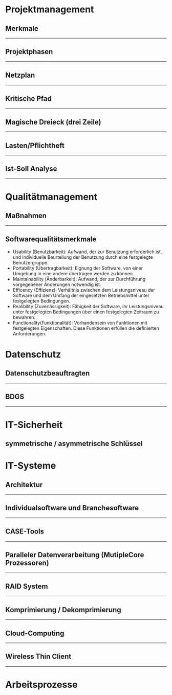 # Projektmanagement
## Merkmale
------------------------------------------------------------------------
## Projektphasen
------------------------------------------------------------------------
## Netzplan
------------------------------------------------------------------------
## Kritische Pfad
------------------------------------------------------------------------
## Magische Dreieck (drei Zeile)
------------------------------------------------------------------------
## Lasten/Pflichtheft
------------------------------------------------------------------------
## Ist-Soll Analyse
------------------------------------------------------------------------
# Qualitätmanagement
## Maßnahmen
------------------------------------------------------------------------
## Softwarequalitätsmerkmale
 - Usability (Benutzbarkeit):
Aufwand, der zur Benutzung erforderlich ist, und individuelle Beurteilung der Benutzung durch eine festgelegte Benutzergruppe.
 - Portability (Übertragbarkeit):
Eignung der Software, von einer Umgebung in eine andere übertragen werden zu können.
 - Maintainability (Änderbarkeit):
Aufwand, der zur Durchführung vorgegebener Änderungen notwendig ist.
 - Efficency (Effizienz):
Verhältnis zwischen dem Leistungsniveau der Software und dem Umfang der eingesetzten Betriebsmittel unter festgelegten Bedingungen.
 - Realibility (Zuverlässigkeit):
Fähigkeit der Software, ihr Leistungsniveau unter festgelegten Bedingungen über einen festgelegten Zeitraum zu bewahren.
 - Functionality(Funktionalität):
Vorhandensein von Funktionen mit festgelegten Eigenschaften. Diese Funktionen erfüllen die definierten Anforderungen.

# Datenschutz
## Datenschutzbeauftragten
------------------------------------------------------------------------
## BDGS
------------------------------------------------------------------------
# IT-Sicherheit
## symmetrische / asymmetrische Schlüssel
# IT-Systeme
## Architektur
------------------------------------------------------------------------
## Individualsoftware und Branchesoftware
------------------------------------------------------------------------
## CASE-Tools
------------------------------------------------------------------------
## Paralleler Datenverarbeitung (MutipleCore Prozessoren)
------------------------------------------------------------------------
## RAID System
------------------------------------------------------------------------
## Komprimierung / Dekomprimierung
------------------------------------------------------------------------
## Cloud-Computing
------------------------------------------------------------------------
## Wireless Thin Client
------------------------------------------------------------------------
# Arbeitsprozesse